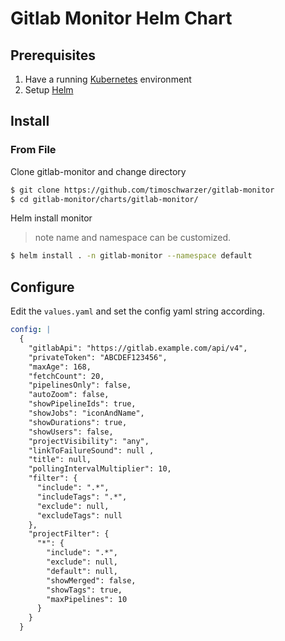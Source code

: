 # Gitlab Monitor Helm Chart

## Prerequisites

1. Have a running [Kubernetes](https://kubernetes.io/docs/setup/) environment
2. Setup [Helm](https://github.com/kubernetes/helm)

## Install

### From File
Clone gitlab-monitor and change directory
```bash
$ git clone https://github.com/timoschwarzer/gitlab-monitor
$ cd gitlab-monitor/charts/gitlab-monitor/
```
Helm install monitor
> note name and namespace can be customized. 
```bash
$ helm install . -n gitlab-monitor --namespace default
```

## Configure

Edit the `values.yaml` and set the config yaml string according.

```yaml
config: |
  {
    "gitlabApi": "https://gitlab.example.com/api/v4",
    "privateToken": "ABCDEF123456",
    "maxAge": 168,
    "fetchCount": 20,
    "pipelinesOnly": false,
    "autoZoom": false,
    "showPipelineIds": true,
    "showJobs": "iconAndName",
    "showDurations": true,
    "showUsers": false,
    "projectVisibility": "any",
    "linkToFailureSound": null ,
    "title": null,
    "pollingIntervalMultiplier": 10,
    "filter": {
      "include": ".*",
      "includeTags": ".*",
      "exclude": null,
      "excludeTags": null
    },
    "projectFilter": {
      "*": {
        "include": ".*",
        "exclude": null,
        "default": null,
        "showMerged": false,
        "showTags": true,
        "maxPipelines": 10
      }
    }
  }
```